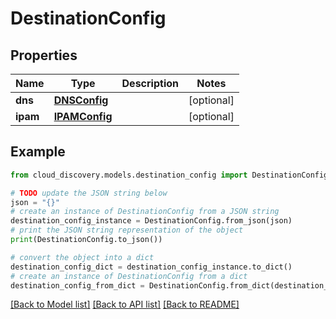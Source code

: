 # DestinationConfig


## Properties

Name | Type | Description | Notes
------------ | ------------- | ------------- | -------------
**dns** | [**DNSConfig**](DNSConfig.md) |  | [optional] 
**ipam** | [**IPAMConfig**](IPAMConfig.md) |  | [optional] 

## Example

```python
from cloud_discovery.models.destination_config import DestinationConfig

# TODO update the JSON string below
json = "{}"
# create an instance of DestinationConfig from a JSON string
destination_config_instance = DestinationConfig.from_json(json)
# print the JSON string representation of the object
print(DestinationConfig.to_json())

# convert the object into a dict
destination_config_dict = destination_config_instance.to_dict()
# create an instance of DestinationConfig from a dict
destination_config_from_dict = DestinationConfig.from_dict(destination_config_dict)
```
[[Back to Model list]](../README.md#documentation-for-models) [[Back to API list]](../README.md#documentation-for-api-endpoints) [[Back to README]](../README.md)


